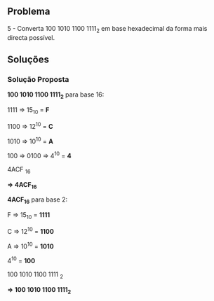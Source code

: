 ## Problema

5 - Converta 100 1010 1100 1111<sub>2</sub> em base hexadecimal da forma mais
directa possível.

## Soluções

### Solução Proposta

**100 1010 1100 1111<sub>2</sub>** para base 16:

1111 => 15<sub>10</sub> = **F**

1100 => 12<sup>10</sup> = **C**

1010 => 10<sup>10</sup> = **A**

100 => 0100 => 4<sup>10</sup> = **4**

4ACF <sub>16</sub>

**=> 4ACF<sub>16</sub>**

**4ACF<sub>16</sub>** para base 2:

F => 15<sub>10</sub> = **1111** 

C => 12<sup>10</sup> = **1100**

A => 10<sup>10</sup> = **1010**

4<sup>10</sup> = **100**

100 1010 1100 1111 <sub>2</sub>

**=> 100 1010 1100 1111<sub>2</sub>**
